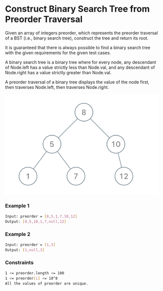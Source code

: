 # Construct Binary Search Tree from Preorder Traversal

Given an array of integers preorder, which represents the preorder traversal of a BST (i.e., binary search tree), construct the tree and return its root.

It is guaranteed that there is always possible to find a binary search tree with the given requirements for the given test cases.

A binary search tree is a binary tree where for every node, any descendant of Node.left has a value strictly less than Node.val, and any descendant of Node.right has a value strictly greater than Node.val.

A preorder traversal of a binary tree displays the value of the node first, then traverses Node.left, then traverses Node.right.

[![Tree](tree.png)]()
### Example 1
```sh
Input: preorder = [8,5,1,7,10,12]
Output: [8,5,10,1,7,null,12]
```

### Example 2
```sh
Input: preorder = [1,3]
Output: [1,null,3]
```

### Constraints
```sh
1 <= preorder.length <= 100
1 <= preorder[i] <= 10^8
All the values of preorder are unique.
```
